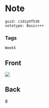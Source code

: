 # Note
```
guid: c1dzyOfh36
notetype: Basic+++
```

### Tags
```
Week5
```

## Front
<img src="paste-7f0fed9b3f52d744c758745a339a0eac410daf73.jpg">

## Back
8
